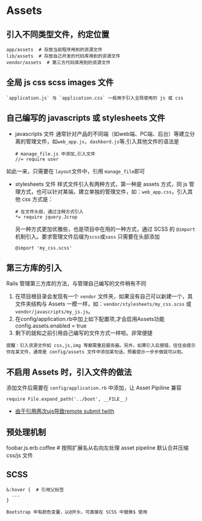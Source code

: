 # Assets

## 引入不同类型文件，约定位置
```
app/assets  # 存放当前程序用到的资源文件
lib/assets  # 存放自己开发的代码库用到的资源文件
vendor/assets  # 第三方代码库用到的资源文件
```

## 全局 js css scss images 文件
    `application.js` 与 `application.css` 一般用于引入全局使用的 js 或 css

## 自己编写的 javascripts 或 stylesheets 文件
  - javascripts 文件
     通常针对产品的不同端（如web端、PC端、后台）等建立分离的管理文件，如`web_app.js`，`dashbord.js`等,引入其他文件的语法是
     ```
    # manage_file.js 中添加,引入文件
    //= require user
     ```
  如此一来，只需要在 `layout`文件中，引用 `manage_file`即可

  - stylesheets 文件
    样式文件引入有两种方式，第一种是 assets 方式，同 js 管理方式，也可以针对某端，建立单独的管理文件，如：`web_app.css`，引入其他 css 方式是：
    ```
    # 在文件头部，通过注释方式引入
    *= require jquery.Jcrop
    ```
    另一种方式更加优雅些，也是项目中在用的一种方式，通过 SCSS 的 `@import` 机制引入。要求管理文件后缀为`scss`或`sass` 只需要在头部添加
    ```
    @import 'my_css.scss'
    ```

## 第三方库的引入

Rails 管理第三方库的方法，与管理自己编写的文件稍有不同

1. 在项目根目录会发现有一个 `vendor` 文件夹，如果没有自己可以新建一个，其文件夹结构与 Assets 一模一样，如：`vendor/stylesheets/my_css.scss` 或 `vendor/javascripts/my_js.js`。
2. 在config/application.rb中加上如下配置项,才会启用Assets功能
    config.assets.enabled = true
3. 剩下的就和之前引用自己编写的文件方式一样啦。非常便捷

```
提醒：引入资源文件如 css,js,img 等都需重启服务器。另外，如果引入后报错，往往会提示你在某文件，通常是 config/assets 文件中添加某句话，照着提示一步步做就可以啦。
```


## 不启用 Assets 时，引入文件的做法
添加文件后需要在 `config/application.rb` 中添加，让 Asset Pipiline 兼容
```
require File.expand_path('../boot', __FILE__)
```

- [由于引用两次ujs导致remote submit twith](http://stackoverflow.com/questions/7411271/form-submitted-twice-due-to-remote-true)


## 预处理机制
foobar.js.erb.coffee  # 按照扩展名从右向左处理
asset pipeline 默认合并压缩 css/js 文件

## SCSS
```
&:hover {  # 引用父标签
  ...
}

Bootstrap 中有颜色变量，以@开头，可直接在 SCSS 中替换$ 使用
```
